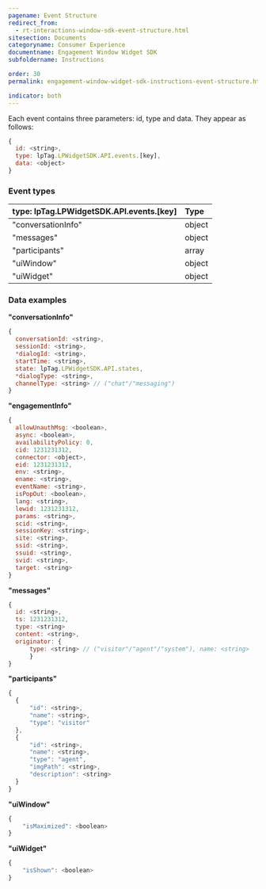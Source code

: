 ```yaml
---
pagename: Event Structure
redirect_from:
  - rt-interactions-window-sdk-event-structure.html
sitesection: Documents
categoryname: Consumer Experience
documentname: Engagement Window Widget SDK
subfoldername: Instructions

order: 30
permalink: engagement-window-widget-sdk-instructions-event-structure.html

indicator: both
---
```


Each event contains three parameters: id, type and data. They appear as follows:

```javascript
{
  id: <string>,
  type: lpTag.LPWidgetSDK.API.events.[key],
  data: <object>
}
```

### Event types

| type: lpTag.LPWidgetSDK.API.events.[key] | Type |
| :--- | :--- | 
| "conversationInfo" | object |
| "messages" | object | 
| "participants" | array |
| "uiWindow" | object |
| "uiWidget" | object |

### Data examples

**"conversationInfo"**

```javascript
{
  conversationId: <string>,
  sessionId: <string>,
  *dialogId: <string>,
  startTime: <string>,
  state: lpTag.LPWidgetSDK.API.states,
  *dialogType: <string>,
  channelType: <string> // ("chat"/"messaging")
}
```

**"engagementInfo"**

```javascript
{
  allowUnauthMsg: <boolean>,
  async: <boolean>,
  availabilityPolicy: 0,
  cid: 1231231312,
  connector: <object>,
  eid: 1231231312,
  env: <string>,
  ename: <string>,
  eventName: <string>,
  isPopOut: <boolean>,
  lang: <string>,
  lewid: 1231231312,
  params: <string>,
  scid: <string>,
  sessionKey: <string>,
  site: <string>,
  ssid: <string>,
  ssuid: <string>,
  svid: <string>,
  target: <string>
}
```

**"messages"**

```javascript
{
  id: <string>,
  ts: 1231231312,
  type: <string> 
  content: <string>,
  originator: {
      type: <string> // ("visitor"/"agent"/"system"), name: <string>
      }
}
```

**"participants"**

```javascript
{
  {
      "id": <string>,
      "name": <string>,
      "type": "visitor"
  },
  {
      "id": <string>,
      "name": <string>,
      "type": "agent",
      "imgPath": <string>,
      "description": <string>
  }
}
```

**"uiWindow"**

```javascript
{
    "isMaximized": <boolean>
}
```

**"uiWidget"**

```javascript
{
    "isShown": <boolean>
}
```




